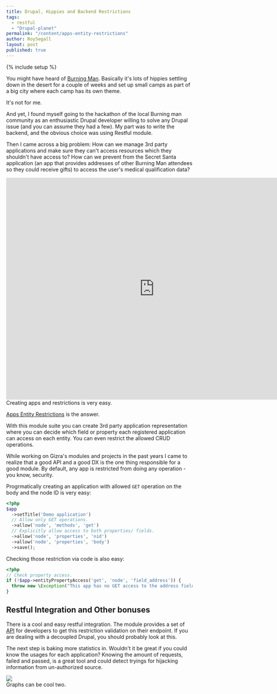 ```yaml
---
title: Drupal, Hippies and Backend Restrictions
tags:
  - restful
  - "Drupal-planet"
permalink: "/content/apps-entity-restrictions"
author: RoySegall
layout: post
published: true
---
```


{% include setup %}

You might have heard of [Burning Man](http://burningman.org/). Basically it's lots of hippies settling down in the desert for a couple of weeks and set up small camps as part of a big city where
each camp has its own theme.

It's not for me.

And yet, I found myself going to the hackathon of the local Burning man community
as an enthusiastic Drupal developer willing to solve any Drupal issue (and you can assume they had a few). My part was to write the backend, and the obvious choice was using Restful module.

Then I came across a big problem: How can we manage 3rd party applications and make
sure they can't access resources which they shouldn't have access to?
How can we prevent from the Secret Santa application (an app that provides addresses of other
Burning Man attendees so they could receive gifts) to access the user's medical
qualification data?

<div class="thumbnail">
    <iframe src="http://gfycat.com/ifr/FragrantUnequaledHerculesbeetle" frameborder="0" scrolling="no" width="800" height="600" style="-webkit-backface-visibility: hidden;-webkit-transform: scale(1);" ></iframe>
  <div class="caption">Creating apps and restrictions is very easy.</div>
</div>

[Apps Entity Restrictions](https://github.com/RoySegall/apps_entity_restrictions) is the answer.

<!-- more -->

With this module suite you can create 3rd party application representation where you can decide which field or property each
registered application can access on each entity. You can even restrict the allowed CRUD operations.

While working on Gizra's modules and projects in the past years I came to realize that a good API and a good DX is the one thing responsible for a good module. By default, any app is restricted from doing any operation - you know, security.

Progrmatically creating an application with allowed `GET` operation on the body and the node ID is very easy:

```php
<?php
$app
  ->setTitle('Demo application')
  // Allow only GET operations.
  ->allow('node', 'methods', 'get')
  // Explicitly allow access to both properties/ fields.
  ->allow('node', 'properties', 'nid')
  ->allow('node', 'properties', 'body')
  ->save();
```

Checking those restriction via code is also easy:

```php
<?php
// Check property access.
if (!$app->entityPropertyAccess('get', 'node', 'field_address')) {
  throw new \Exception("This app has no GET access to the address field.");
}
```

## Restful Integration and Other bonuses

There is a cool and easy restful integration. The module provides a set of
[API](https://github.com/RoySegall/apps_entity_restrictions#restful-integration)
for developers to get this restriction validation on their endpoint. If you are dealing with a decoupled Drupal, you should probably look at this.

The next step is baking more statistics in. Wouldn't it be great if you could know the usages for each
application? Knowing the amount of requests, failed and passed, is a great tool
and could detect tryings for hijacking information from un-authorized source.

<div class="thumbnail">
  <img src="{{BASE_PATH}}/assets/images/posts/apps-entity-restrictions/report.png">
  <div class="caption">Graphs can be cool two.</div>
</div>
